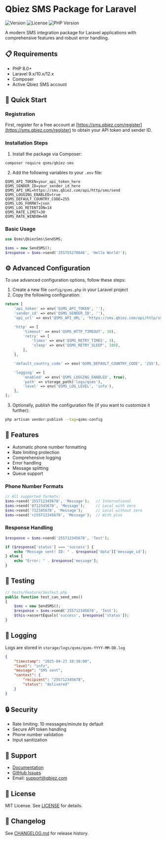 # Qbiez SMS Package for Laravel

![Version](https://img.shields.io/packagist/v/qsms/qbiez-sms)
![License](https://img.shields.io/packagist/l/qsms/qbiez-sms)
![PHP Version](https://img.shields.io/packagist/php-v/qsms/qbiez-sms)

A modern SMS integration package for Laravel applications with comprehensive features and robust error handling.

## 📋 Requirements

- PHP 8.0+
- Laravel 9.x/10.x/12.x
- Composer
- Active Qbiez SMS account

## 🚀 Quick Start

### Registration
First, register for a free account at [https://sms.qbiez.com/register](https://sms.qbiez.com/register) to obtain your API token and sender ID.

### Installation Steps

1. Install the package via Composer:
```bash
composer require qsms/qbiez-sms
```

2. Add the following variables to your `.env` file:
```env
QSMS_API_TOKEN=your_api_token_here
QSMS_SENDER_ID=your_sender_id_here
QSMS_API_URL=https://sms.qbiez.com/api/http/sms/send
QSMS_LOGGING_ENABLED=true
QSMS_DEFAULT_COUNTRY_CODE=255
QSMS_LOG_FORMAT=json
QSMS_LOG_RETENTION=14
QSMS_RATE_LIMIT=30
QSMS_RATE_WINDOW=60
```

### Basic Usage

```php
use Qsms\QbiezSms\SendSMS;

$sms = new SendSMS();
$response = $sms->send('255755270046', 'Hello World!');
```

## ⚙️ Advanced Configuration

To use advanced configuration options, follow these steps:

1. Create a new file `config/qsms.php` in your Laravel project
2. Copy the following configuration:

```php
return [
    'api_token' => env('QSMS_API_TOKEN', ''),
    'sender_id' => env('QSMS_SENDER_ID', ''),
    'api_url' => env('QSMS_API_URL', 'https://sms.qbiez.com/api/http/sms/send'),

    'http' => [
        'timeout' => env('QSMS_HTTP_TIMEOUT', 30),
        'retry' => [
            'times' => env('QSMS_RETRY_TIMES', 3),
            'sleep' => env('QSMS_RETRY_SLEEP', 100),
        ],
    ],

    'default_country_code' => env('QSMS_DEFAULT_COUNTRY_CODE', '255'),

    'logging' => [
        'enabled' => env('QSMS_LOGGING_ENABLED', true),
        'path' => storage_path('logs/qsms'),
        'level' => env('QSMS_LOG_LEVEL', 'info'),
    ],
];
```

3. Optionally, publish the configuration file (if you want to customize it further):
```bash
php artisan vendor:publish --tag=qsms-config
```

## 📱 Features

- Automatic phone number formatting
- Rate limiting protection
- Comprehensive logging
- Error handling
- Message splitting
- Queue support

### Phone Number Formats

```php
// All supported formats:
$sms->send('255712345678', 'Message');   // International
$sms->send('0712345678', 'Message');     // Local with zero
$sms->send('712345678', 'Message');      // Local without zero
$sms->send('+255712345678', 'Message');  // With plus
```

### Response Handling

```php
$response = $sms->send('255712345678', 'Test');

if ($response['status'] === 'success') {
    echo "Message sent! ID: " . $response['data']['message_id'];
} else {
    echo "Error: " . $response['message'];
}
```

## 🧪 Testing

```php
// tests/Feature/SmsTest.php
public function test_can_send_sms()
{
    $sms = new SendSMS();
    $response = $sms->send('255712345678', 'Test');
    $this->assertEquals('success', $response['status']);
}
```

## 📝 Logging

Logs are stored in `storage/logs/qsms/qsms-YYYY-MM-DD.log`

```json
{
    "timestamp": "2025-04-27 10:30:00",
    "level": "info",
    "message": "SMS sent",
    "context": {
        "recipient": "255712345678",
        "status": "delivered"
    }
}
```

## 🔒 Security

- Rate limiting: 10 messages/minute by default
- Secure API token handling
- Phone number validation
- Input sanitization

## 🤝 Support

- [Documentation](https://docs.qbiez.com)
- [GitHub Issues](https://github.com/qbiez/sms/issues)
- Email: support@qbiez.com

## 📄 License

MIT License. See [LICENSE](LICENSE) for details.

## 🔄 Changelog

See [CHANGELOG.md](CHANGELOG.md) for release history.
